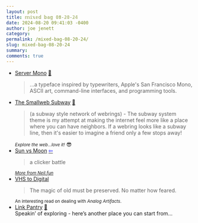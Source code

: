 ```yaml
---
layout: post
title: 𝕞𝕚𝕩𝕖𝕕 𝕓𝕒𝕘 𝟘𝟠-𝟚𝟘-𝟚𝟜
date: 2024-08-20 09:41:03 -0400
author: joe jenett
category: 
permalink: /mixed-bag-08-20-24/
slug: mixed-bag-08-20-24
summary: 
comments: true
---
```

<ul class="links">
	<li><a title="Server Mono" href="https://servermono.com/">Server Mono</a> <a title="source" href="https://pinboard.in/u:iamwilk">📌</a><blockquote><p>...a typeface inspired by typewriters, Apple's San Francisco Mono, ASCII art, command-line interfaces, and programming tools.</p></blockquote></li>
	<li><a title="Smallweb Subway" href="https://gusbus.space/smallweb-subway/">The Smallweb Subway</a> <a title="source" href="https://pinboard.in/u:mikael">📌</a><blockquote><p>(a subway style network of webrings) - The subway system theme is my attempt at making the internet feel more like a place where you can have neighbors. If a webring looks like a subway line, then it's easier to imagine a friend only a few stops away!</p></blockquote><small><em>Explore the web...love it!</em></small> 😎</li>
	<li><a title="Neal.fun: Sun vs Moon" href="https://neal.fun/sun-vs-moon/">Sun vs Moon</a>  <a title="source" href="https://waxy.org/2024/08/sun-vs-moon/"><span style="color:blue;">&#8678;</span></a><blockquote><p>a clicker battle</p></blockquote><a title="a tiny website by neal" href="https://neal.fun/"><small><em>More from Neil.fun</em></small></a></li>
	<li><a title="VHS to Digital ～ foreverliketh.is" href="https://foreverliketh.is/blog/vhs-to-digital/">VHS to Digital</a><blockquote><p>The magic of old must be preserved. No matter how feared.</p></blockquote><small>An interesting read on dealing with <em>Analog Artifacts</em>.</small></li>
	<li><a title="Link Pantry" href="https://linkpantry.com/">Link Pantry</a> <a title="source" href="https://pinboard.in/u:ramblinggit">📌</a><br>Speakin’ of exploring - here’s another place you can start from... </li>
</ul>
<a href="https://brid.gy/publish/mastodon"></a>